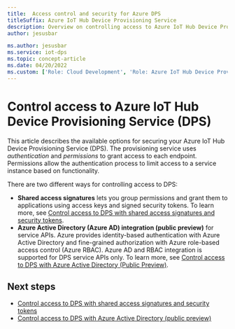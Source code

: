 ```yaml
---
title:  Access control and security for Azure DPS
titleSuffix: Azure IoT Hub Device Provisioning Service
description: Overview on controlling access to Azure IoT Hub Device Provisioning Service, links to articles on Azure Active Directory integration and SAS options.
author: jesusbar

ms.author: jesusbar
ms.service: iot-dps
ms.topic: concept-article
ms.date: 04/20/2022
ms.custom: ['Role: Cloud Development', 'Role: Azure IoT Hub Device Provisioning Service (DPS)', 'Role: Operations', devx-track-csharp]
---
```


# Control access to Azure IoT Hub Device Provisioning Service (DPS)

This article describes the available options for securing your Azure IoT Hub Device Provisioning Service (DPS). The provisioning service uses *authentication* and *permissions* to grant access to each endpoint. Permissions allow the authentication process to limit access to a service instance based on functionality.

There are two different ways for controlling access to DPS:

- **Shared access signatures** lets you group permissions and grant them to applications using access keys and signed security tokens. To learn more, see [Control access to DPS with shared access signatures and security tokens](how-to-control-access.md).
- **Azure Active Directory (Azure AD) integration (public preview)** for service APIs. Azure provides identity-based authentication with Azure Active Directory and fine-grained authorization with Azure role-based access control (Azure RBAC). Azure AD and RBAC integration is supported for DPS service APIs only. To learn more, see [Control access to DPS with Azure Active Directory (Public Preview)](concepts-control-access-dps-azure-ad.md).

## Next steps

- [Control access to DPS with shared access signatures and security tokens](how-to-control-access.md)
- [Control access to DPS with Azure Active Directory (public preview)](concepts-control-access-dps-azure-ad.md)
